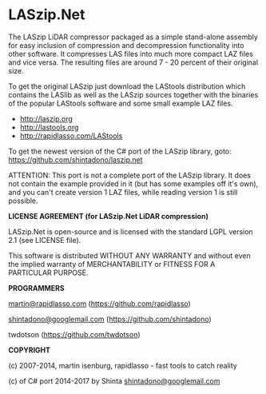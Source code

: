 LASzip.Net
==========

The LASzip LiDAR compressor packaged as a simple stand-alone assembly for
easy inclusion of compression and decompression functionality into
other software. It compresses LAS files into much more compact LAZ
files and vice versa. The resulting files are around 7 - 20 percent
of their original size.

To get the original LASzip just download the LAStools distribution which contains
the LASlib as well as the LASzip sources together with the binaries
of the popular LAStools software and some small example LAZ files.

* http://laszip.org
* http://lastools.org
* http://rapidlasso.com/LAStools

To get the newest version of the C# port of the LASzip library, goto:
https://github.com/shintadono/laszip.net

ATTENTION: This port is not a complete port of the LASzip library. It does not
contain the example provided in it (but has some examples off it's own), and
you can't create version 1 LAZ files, while reading version 1 is still possible.


**LICENSE AGREEMENT (for LASzip.Net LiDAR compression)**

  LASzip.Net is open-source and is licensed with the standard LGPL version 2.1
  (see LICENSE file).

  This software is distributed WITHOUT ANY WARRANTY and without even the
  implied warranty of MERCHANTABILITY or FITNESS FOR A PARTICULAR PURPOSE.


**PROGRAMMERS**

  martin@rapidlasso.com (https://github.com/rapidlasso)

  shintadono@googlemail.com (https://github.com/shintadono)

  twdotson (https://github.com/twdotson)

**COPYRIGHT**

  (c) 2007-2014, martin isenburg, rapidlasso - fast tools to catch reality

  (c) of C# port 2014-2017 by Shinta <shintadono@googlemail.com>

